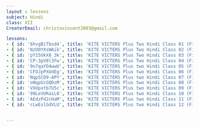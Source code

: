 ```yaml
--- 
layout : lessons 
subject: Hindi
class: XII
CreaterEmail: christovincent2003@gmail.com

lessons:
- { id: '6hvgBiTbxd4', title: 'KITE VICTERS Plus Two Hindi Class 01 (First Bell-ഫസ്റ്റ് ബെല്‍)' }
- { id: 'NzOOYXsWAik', title: 'KITE VICTERS Plus Two Hindi Class 02 (First Bell-ഫസ്റ്റ് ബെല്‍)' }
- { id: 'pY15UkX8_3k', title: 'KITE VICTERS Plus Two Hindi Class 03 (First Bell-ഫസ്റ്റ് ബെല്‍)' }
- { id: 'CP-3pV8l3Fw', title: 'KITE VICTERS Plus Two Hindi Class 04 (First Bell-ഫസ്റ്റ് ബെല്‍)' }
- { id: '9n7qaYD4wwU', title: 'KITE VICTERS Plus two Hindi Class 05 (First Bell-ഫസ്റ്റ് ബെല്‍)' }
- { id: 'CFOJpPXUdEg', title: 'KITE VICTERS Plus two Hindi Class 06 (First Bell-ഫസ്റ്റ് ബെല്‍)' }
- { id: 'NqpSCO9-APY', title: 'KITE VICTERS Plus two Hindi Class 07 (First Bell-ഫസ്റ്റ് ബെല്‍)' }
- { id: 'oNqpUcGQDsM', title: 'KITE VICTERS Plus two Hindi Class 08 (First Bell-ഫസ്റ്റ് ബെല്‍)' }
- { id: 'VXOpxtb7U5c', title: 'KITE VICTERS Plus two Hindi Class 09 (First Bell-ഫസ്റ്റ് ബെല്‍)' }
- { id: '99LeVURaiL0', title: 'KITE VICTERS Plus two Hindi Class 10 (First Bell-ഫസ്റ്റ് ബെല്‍)' }
- { id: 'AEdzPd2cHaM', title: 'KITE VICTERS Plus two Hindi Class 11 (First Bell-ഫസ്റ്റ് ബെല്‍)' }
- { id: 'cLwEslGdVLU', title: 'KITE VICTERS Plus two Hindi Class 12 (First Bell-ഫസ്റ്റ് ബെല്‍)' }


---
```

